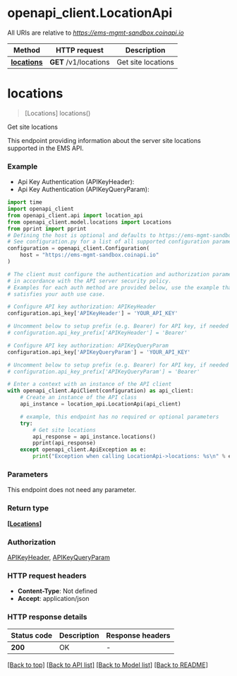 # openapi_client.LocationApi

All URIs are relative to *https://ems-mgmt-sandbox.coinapi.io*

Method | HTTP request | Description
------------- | ------------- | -------------
[**locations**](LocationApi.md#locations) | **GET** /v1/locations | Get site locations


# **locations**
> [Locations] locations()

Get site locations

This endpoint providing information about the server site locations supported in the EMS API.

### Example

* Api Key Authentication (APIKeyHeader):
* Api Key Authentication (APIKeyQueryParam):

```python
import time
import openapi_client
from openapi_client.api import location_api
from openapi_client.model.locations import Locations
from pprint import pprint
# Defining the host is optional and defaults to https://ems-mgmt-sandbox.coinapi.io
# See configuration.py for a list of all supported configuration parameters.
configuration = openapi_client.Configuration(
    host = "https://ems-mgmt-sandbox.coinapi.io"
)

# The client must configure the authentication and authorization parameters
# in accordance with the API server security policy.
# Examples for each auth method are provided below, use the example that
# satisfies your auth use case.

# Configure API key authorization: APIKeyHeader
configuration.api_key['APIKeyHeader'] = 'YOUR_API_KEY'

# Uncomment below to setup prefix (e.g. Bearer) for API key, if needed
# configuration.api_key_prefix['APIKeyHeader'] = 'Bearer'

# Configure API key authorization: APIKeyQueryParam
configuration.api_key['APIKeyQueryParam'] = 'YOUR_API_KEY'

# Uncomment below to setup prefix (e.g. Bearer) for API key, if needed
# configuration.api_key_prefix['APIKeyQueryParam'] = 'Bearer'

# Enter a context with an instance of the API client
with openapi_client.ApiClient(configuration) as api_client:
    # Create an instance of the API class
    api_instance = location_api.LocationApi(api_client)

    # example, this endpoint has no required or optional parameters
    try:
        # Get site locations
        api_response = api_instance.locations()
        pprint(api_response)
    except openapi_client.ApiException as e:
        print("Exception when calling LocationApi->locations: %s\n" % e)
```


### Parameters
This endpoint does not need any parameter.

### Return type

[**[Locations]**](Locations.md)

### Authorization

[APIKeyHeader](../README.md#APIKeyHeader), [APIKeyQueryParam](../README.md#APIKeyQueryParam)

### HTTP request headers

 - **Content-Type**: Not defined
 - **Accept**: application/json


### HTTP response details

| Status code | Description | Response headers |
|-------------|-------------|------------------|
**200** | OK |  -  |

[[Back to top]](#) [[Back to API list]](../README.md#documentation-for-api-endpoints) [[Back to Model list]](../README.md#documentation-for-models) [[Back to README]](../README.md)

